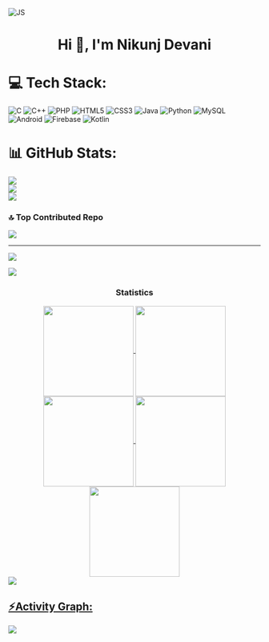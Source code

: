
![JS](https://github.com/Hp92663/Hp92663/assets/88971001/aba6ff46-66d3-4083-8941-e8b4c7b0d259)




<h1 align="center">Hi 👋, I'm Nikunj Devani</h1>


# 💻 Tech Stack:
![C](https://img.shields.io/badge/C-00599C?style=for-the-badge&logo=c&logoColor=white)
![C++](https://img.shields.io/badge/C%2B%2B-00599C?style=for-the-badge&logo=c%2B%2B&logoColor=white)
![PHP](https://img.shields.io/badge/PHP-777BB4?style=for-the-badge&logo=php&logoColor=white)
![HTML5](https://img.shields.io/badge/HTML5-E34F26?style=for-the-badge&logo=html5&logoColor=white)
![CSS3](https://img.shields.io/badge/CSS3-1572B6?style=for-the-badge&logo=css3&logoColor=white)
![Java](https://img.shields.io/badge/Java-ED8B00?style=for-the-badge&logo=openjdk&logoColor=white)
![Python](https://img.shields.io/badge/Python-3670A0?style=for-the-badge&logo=python&logoColor=ffdd54)
![MySQL](https://img.shields.io/badge/MySQL-00000F?style=for-the-badge&logo=mysql&logoColor=white)
![Android](https://img.shields.io/badge/Android-3DDC84?style=for-the-badge&logo=android&logoColor=white)
![Firebase](https://img.shields.io/badge/Firebase-FFA000?style=for-the-badge&logo=firebase&logoColor=white)
![Kotlin](https://img.shields.io/badge/Kotlin-FF69B4?style=for-the-badge&logo=kotlin&logoColor=white)






# 📊 GitHub Stats:
![](https://github-readme-stats.vercel.app/api?username=nikunj8780&theme=dark&hide_border=false&include_all_commits=false&count_private=false)<br/>
![](https://github-readme-streak-stats.herokuapp.com/?user=nikunj8780&theme=dark&hide_border=false)<br/>
![](https://github-readme-stats.vercel.app/api/top-langs/?username=nikunj8780&theme=dark&hide_border=false&include_all_commits=false&count_private=false&layout=compact)

### 🔝 Top Contributed Repo
![](https://github-contributor-stats.vercel.app/api?username=nikunj8780&limit=5&theme=dark&combine_all_yearly_contributions=true)

---
[![](https://visitcount.itsvg.in/api?id=nikunj8780&icon=0&color=0)](https://visitcount.itsvg.in)



<!-- Proudly created with GPRM ( https://gprm.itsvg.in ) -->
<img src="https://user-images.githubusercontent.com/73097560/115834477-dbab4500-a447-11eb-908a-139a6edaec5c.gif"><h3 align="center">Statistics</h3>
<div align="center">
<a href="https://github.com/nikunj8780">
<img align="center" src="http://github-profile-summary-cards.vercel.app/api/cards/stats?username=nikunj8780&theme=2077" height="180em" />
<img align="center" src="http://github-profile-summary-cards.vercel.app/api/cards/most-commit-language?username=nikunj8780&theme=2077" height="180em" />
<img align="center" src="http://github-profile-summary-cards.vercel.app/api/cards/repos-per-language?username=nikunj8780&theme=2077" height="180em" />
<img align="center" src="http://github-profile-summary-cards.vercel.app/api/cards/productive-time?username=nikunj8780&theme=2077" height="180em" />
<img align="center" src="http://github-profile-summary-cards.vercel.app/api/cards/profile-details?username=nikunj8780&theme=2077" height="180em" />
</div>
<img src="https://user-images.githubusercontent.com/73097560/115834477-dbab4500-a447-11eb-908a-139a6edaec5c.gif"><h2 align="left">⚡Activity Graph:</h2>
<img align="center" src="https://github-readme-activity-graph.vercel.app/graph?username=nikunj8780&theme=default"/>

